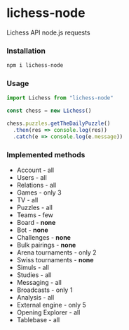 # lichess-node
Lichess API node.js requests

### Installation
```sh
npm i lichess-node
```

### Usage
```JavaScript
import Lichess from "lichess-node"

const chess = new Lichess()

chess.puzzles.getTheDailyPuzzle()
  .then(res => console.log(res))
  .catch(e => console.log(e.message))
```

### Implemented methods
- Account - all
- Users - all
- Relations - all
- Games - only 3
- TV - all
- Puzzles - all
- Teams - few
- Board - __none__
- Bot - __none__
- Challenges - __none__
- Bulk pairings - __none__
- Arena tournaments - only 2
- Swiss tournaments - __none__
- Simuls - all
- Studies - all
- Messaging - all
- Broadcasts - only 1
- Analysis - all
- External engine - only 5
- Opening Explorer - all
- Tablebase - all


